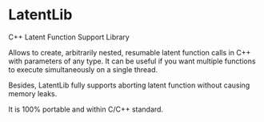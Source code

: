 LatentLib
=========

C++ Latent Function Support Library

Allows to create, arbitrarily nested, resumable latent function calls in C++ with parameters of any type. It can be useful if you want multiple functions to execute simultaneously on a single thread.

Besides, LatentLib fully supports aborting latent function without causing memory leaks.

It is 100% portable and within C/C++ standard.
